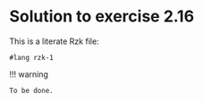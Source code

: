 # Solution to exercise 2.16

This is a literate Rzk file:

```rzk
#lang rzk-1
```

!!! warning

    To be done.
